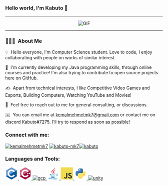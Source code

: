 ### Hello world, I'm Kabuto 👋 

-----

<p align="center">
<img alt="GIF" src="https://c.tenor.com/ys6m-Ec9tFcAAAAd/kabuto-yakushi-naruto.gif" width = 200/>
</p>

-----

### 👨🏻‍💻 &nbsp;About Me

💡 &nbsp;Hello everyone, I'm Computer Science student. Love to code, I enjoy collaborating with people on works of similar interest. 

🌱 &nbsp;I'm currently developing my Java programming skills, through online courses and practice! I'm also trying to contribute to open source projects here on GitHub.

✍️ &nbsp;Apart from technical interests, I like Competitive Video Games and Esports, Building Computers, Watching YouTube and Movies!

💬 &nbsp;Feel free to reach out to me for general consulting, or discussions.

✉️ &nbsp;You can email me at kemalmehmetmk7@gmail.com or contact me on discord Kabuto#7275. I'll try to respond as soon as possible!
<!---📄 &nbsp;You can check my [Resume](https://drive.google.com/file/d/1K4-g2LlUJFHv-JzBtrBBSeBOUiRN1-iQ/view?usp=sharing) for more details about work experience.
--->

<h3 align="left">Connect with me:</h3>
<p align="left">
<a href="https://www.hackerrank.com/kemalmehmetmk7" target="blank"><img align="center" src="https://raw.githubusercontent.com/rahuldkjain/github-profile-readme-generator/master/src/images/icons/Social/hackerrank.svg" alt="kemalmehmetmk7" height="30" width="40" /></a>
<a href="https://www.leetcode.com/kabuto-mk7" target="blank"><img align="center" src="https://raw.githubusercontent.com/rahuldkjain/github-profile-readme-generator/master/src/images/icons/Social/leet-code.svg" alt="kabuto-mk7" height="30" width="40" /></a><a href="https://stackoverflow.com/users/14565309/kabuto" target="blank"><img align="center" src="https://api.iconify.design/logos/stackoverflow-icon.svg" alt="kabuto" height="30" width="40" /></a>
</p>

<h3 align="left">Languages and Tools:</h3>
<p align="left"> <a href="https://www.cprogramming.com/" target="_blank" rel="noreferrer"> <img src="https://raw.githubusercontent.com/devicons/devicon/master/icons/c/c-original.svg" alt="c" width="40" height="40"/> </a> <a href="https://www.w3schools.com/cpp/" target="_blank" rel="noreferrer"> <img src="https://raw.githubusercontent.com/devicons/devicon/master/icons/cplusplus/cplusplus-original.svg" alt="cplusplus" width="40" height="40"/> </a> <a href="https://cloud.google.com" target="_blank" rel="noreferrer"> <img src="https://www.vectorlogo.zone/logos/google_cloud/google_cloud-icon.svg" alt="gcp" width="40" height="40"/> </a> <a href="https://www.java.com" target="_blank" rel="noreferrer"> <img src="https://raw.githubusercontent.com/devicons/devicon/master/icons/java/java-original.svg" alt="java" width="40" height="40"/> </a> <a href="https://developer.mozilla.org/en-US/docs/Web/JavaScript" target="_blank" rel="noreferrer"> <img src="https://raw.githubusercontent.com/devicons/devicon/master/icons/javascript/javascript-original.svg" alt="javascript" width="40" height="40"/> </a> <a href="https://www.python.org" target="_blank" rel="noreferrer"> <img src="https://raw.githubusercontent.com/devicons/devicon/master/icons/python/python-original.svg" alt="python" width="40" height="40"/> </a> <a href="https://unity.com/" target="_blank" rel="noreferrer"> <img src="https://www.vectorlogo.zone/logos/unity3d/unity3d-icon.svg" alt="unity" width="40" height="40"/> </a> </p>
